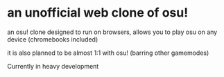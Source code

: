 # an unofficial web clone of osu!
 an osu! clone designed to run on browsers, allows you to play osu on any device (chromebooks included)
 
 it is also planned to be almost 1:1 with osu! (barring other gamemodes)
 
 Currently in heavy development
